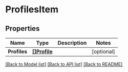 # ProfilesItem

## Properties

Name | Type | Description | Notes
------------ | ------------- | ------------- | -------------
**Profiles** | [**[]Profile**](Profile.md) |  | [optional] 

[[Back to Model list]](../README.md#documentation-for-models) [[Back to API list]](../README.md#documentation-for-api-endpoints) [[Back to README]](../README.md)


